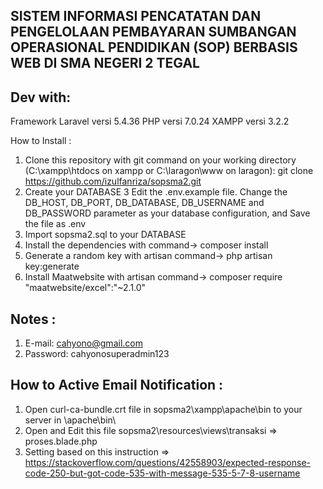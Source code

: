 SISTEM INFORMASI PENCATATAN DAN PENGELOLAAN PEMBAYARAN SUMBANGAN OPERASIONAL PENDIDIKAN (SOP) BERBASIS WEB DI SMA NEGERI 2 TEGAL
--------------------------------------------------------------------------------------------------------------------------------
## Dev with:
Framework Laravel versi 5.4.36
PHP versi 7.0.24
XAMPP versi 3.2.2

How to Install :
1. Clone this repository with git command on your working directory (C:\xampp\htdocs on xampp or C:\laragon\www on laragon): git clone https://github.com/izulfanriza/sopsma2.git
2. Create your DATABASE
3 Edit the .env.example file. Change the DB_HOST, DB_PORT, DB_DATABASE, DB_USERNAME and DB_PASSWORD parameter as your database configuration, and Save the file as .env
4. Import sopsma2.sql to your DATABASE
5. Install the dependencies with command-> composer install
6. Generate a random key with artisan command-> php artisan key:generate
7. Install Maatwebsite with artisan command-> composer require "maatwebsite/excel":"~2.1.0"

## Notes :
1. E-mail: cahyono@gmail.com
2. Password: cahyonosuperadmin123

## How to Active Email Notification :
1. Open curl-ca-bundle.crt file in sopsma2\xampp\apache\bin to your server in \apache\bin\
2. Open and Edit this file sopsma2\resources\views\transaksi => proses.blade.php
3. Setting based on this instruction =>
https://stackoverflow.com/questions/42558903/expected-response-code-250-but-got-code-535-with-message-535-5-7-8-username